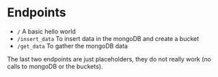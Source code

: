 # Endpoints
- ``/`` A basic hello world
- ``/insert_data`` To insert data in the mongoDB and create a bucket
- ``/get_data`` To gather the mongoDB data

The last two endpoints are just placeholders, they do not really work (no calls to mongoDB or the buckets).
